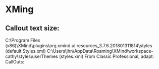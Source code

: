 # XMing

## Callout text size:
C:\Program Files (x86)\XMind\plugins\org.xmind.ui.resources_3.7.6.201801311814\styles (default Styles.xml)
C:\Users\jhn\AppData\Roaming\XMind\workspace-cathy\styles\userThemes (styles.xml)
From Classic Professional, adapt:
CallOuts:
<topic-properties border-line-color="#F1BD51" border-line-width="2pt" fo:font-family="Open Sans" svg:fill="#fcf8de" fo:font-size="8pt"/>
